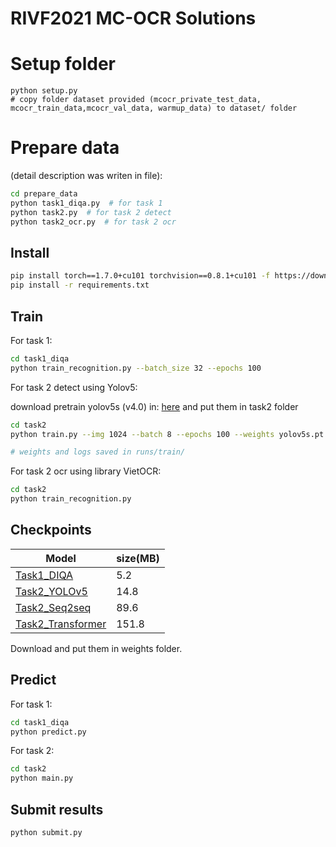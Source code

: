 # RIVF2021 MC-OCR Solutions

# Setup folder
```
python setup.py
# copy folder dataset provided (mcocr_private_test_data, mcocr_train_data,mcocr_val_data, warmup_data) to dataset/ folder
```
# Prepare data
(detail description was writen in file):
```bash
cd prepare_data
python task1_diqa.py  # for task 1
python task2.py  # for task 2 detect
python task2_ocr.py  # for task 2 ocr
```

## Install
```bash
pip install torch==1.7.0+cu101 torchvision==0.8.1+cu101 -f https://download.pytorch.org/whl/torch_stable.html
pip install -r requirements.txt
```
## Train 
For task 1:
```bash
cd task1_diqa
python train_recognition.py --batch_size 32 --epochs 100
```
For task 2 detect using Yolov5:

download pretrain yolov5s (v4.0) in:
[here](https://github.com/ultralytics/yolov5/releases) and put them in task2 folder
```bash
cd task2
python train.py --img 1024 --batch 8 --epochs 100 --weights yolov5s.pt --data receipt.yaml

# weights and logs saved in runs/train/
```
For task 2 ocr using library VietOCR:
```bash
cd task2
python train_recognition.py
```
## Checkpoints
| Model | size(MB) |
|---------- |------ |
| [Task1_DIQA](https://drive.google.com/file/d/1EXlNxu3gpGqX00i479pV__337emazZHI/view?usp=sharing)    |5.2    
| [Task2_YOLOv5](https://drive.google.com/file/d/1G0WfRoj-frDxc6dPg-IakHUOsQh1q8A_/view?usp=sharing)    |14.8     
| [Task2_Seq2seq](https://drive.google.com/file/d/1OI7tTHvcDtXPTrv_2tF-EGeDNakAHfX7/view?usp=sharing)    |89.6     
| [Task2_Transformer](https://drive.google.com/file/d/1-oo33uZYTSi8hd1YRRIBVZY-ayt-aQ5e/view?usp=sharing)    |151.8 

Download and put them in weights folder.
## Predict
For task 1:
```bash
cd task1_diqa
python predict.py
```
For task 2:
```bash
cd task2
python main.py
```
## Submit results
```bash
python submit.py
```

